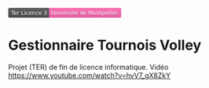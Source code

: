 <svg xmlns="http://www.w3.org/2000/svg" xmlns:xlink="http://www.w3.org/1999/xlink" width="230" height="20" role="img" aria-label="Ter Licence 3: Université de Montpellier"><title>Ter Licence 3: Université de Montpellier</title><linearGradient id="s" x2="0" y2="100%"><stop offset="0" stop-color="#bbb" stop-opacity=".1"/><stop offset="1" stop-opacity=".1"/></linearGradient><clipPath id="r"><rect width="230" height="20" rx="3" fill="#fff"/></clipPath><g clip-path="url(#r)"><rect width="83" height="20" fill="#555"/><rect x="83" width="147" height="20" fill="#ff69b4"/><rect width="230" height="20" fill="url(#s)"/></g><g fill="#fff" text-anchor="middle" font-family="Verdana,Geneva,DejaVu Sans,sans-serif" text-rendering="geometricPrecision" font-size="110"><text aria-hidden="true" x="425" y="150" fill="#010101" fill-opacity=".3" transform="scale(.1)" textLength="730">Ter Licence 3</text><text x="425" y="140" transform="scale(.1)" fill="#fff" textLength="730">Ter Licence 3</text><text aria-hidden="true" x="1555" y="150" fill="#010101" fill-opacity=".3" transform="scale(.1)" textLength="1370">Université de Montpellier</text><text x="1555" y="140" transform="scale(.1)" fill="#fff" textLength="1370">Université de Montpellier</text></g></svg>
# Gestionnaire Tournois Volley
Projet (TER) de fin de licence informatique.
Vidéo https://www.youtube.com/watch?v=hvV7_gX8ZkY
